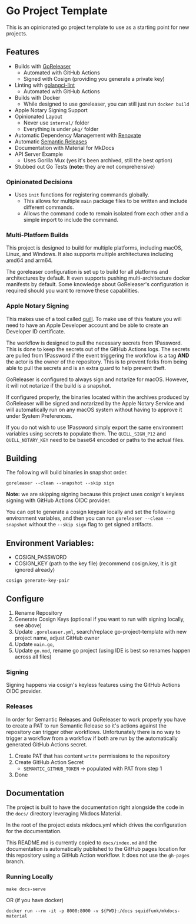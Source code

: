 # Go Project Template

This is an opinionated go project template to use as a starting point for new projects.

## Features

- Builds with [GoReleaser](https://goreleaser.com)
  - Automated with GitHub Actions
  - Signed with Cosign (providing you generate a private key)
- Linting with [golangci-lint](https://golangci-lint.run/)
  - Automated with GitHub Actions
- Builds with Docker
  - While designed to use goreleaser, you can still just run `docker build`
- Apple Notary Signing Support
- Opinionated Layout
  - Never use `internal/` folder
  - Everything is under `pkg/` folder
- Automatic Dependency Management with [Renovate](https://github.com/renovatebot/renovate)
- Automatic [Semantic Releases](https://semantic-release.gitbook.io/)
- Documentation with Material for MkDocs
- API Server Example
  - Uses Gorilla Mux (yes it's been archived, still the best option)
- Stubbed out Go Tests (**note:** they are not comprehensive)

### Opinionated Decisions

- Uses `init` functions for registering commands globally.
  - This allows for multiple `main` package files to be written and include different commands.
  - Allows the command code to remain isolated from each other and a simple import to include the command.

### Multi-Platform Builds

This project is designed to build for multiple platforms, including macOS, Linux, and Windows. It also supports
multiple architectures including amd64 and arm64. 

The goreleaser configuration is set up to build for all platforms and architectures by default. It even supports pushing
multi-architecture docker manifests by default. Some knowledge about GoReleaser's configuration is required should you
want to remove these capabilities.

### Apple Notary Signing

This makes use of a tool called [quill](https://github.com/anchore/quill). To make use of this feature you will need
to have an Apple Developer account and be able to create an Developer ID certificate.

The workflow is designed to pull the necessary secrets from 1Password. This is done to keep the secrets out of the
GitHub Actions logs. The secrets are pulled from 1Password if the event triggering the workflow is a tag **AND** the
actor is the owner of the repository. This is to prevent forks from being able to pull the secrets and is an extra
guard to help prevent theft.

GoReleaser is configured to always sign and notarize for macOS. However, it will not notarize if the build is a snapshot.

If configured properly, the binaries located within the archives produced by GoReleaser will be signed and notarized
by the Apple Notary Service and will automatically run on any macOS system without having to approve it under System
Preferences.

If you do not wish to use 1Password simply export the same environment variables using secrets to populate them. The 
`QUILL_SIGN_P12` and `QUILL_NOTARY_KEY` need to be base64 encoded or paths to the actual files.

## Building

The following will build binaries in snapshot order.

```console
goreleaser --clean --snapshot --skip sign
```

**Note:** we are skipping signing because this project uses cosign's keyless signing with GitHub Actions OIDC provider.

You can opt to generate a cosign keypair locally and set the following environment variables, and then you can run
`goreleaser --clean --snapshot` without the `--skip sign` flag to get signed artifacts.

Environment Variables:
- 
- COSIGN_PASSWORD
- COSIGN_KEY (path to the key file) (recommend cosign.key, it is git ignored already)

```console
cosign generate-key-pair
```

## Configure

1. Rename Repository
2. Generate Cosign Keys (optional if you want to run with signing locally, see above)
3. Update `.goreleaser.yml`, search/replace go-project-template with new project name, adjust GitHub owner
4. Update `main.go`,
5. Update `go.mod`, rename go project (using IDE is best so renames happen across all files)

### Signing

Signing happens via cosign's keyless features using the GitHub Actions OIDC provider.

### Releases

In order for Semantic Releases and GoReleaser to work properly you have to create a PAT to run Semantic Release
so it's actions against the repository can trigger other workflows. Unfortunately there is no way to trigger
a workflow from a workflow if both are run by the automatically generated GitHub Actions secret.

1. Create PAT that has content `write` permissions to the repository
2. Create GitHub Action Secret
   - `SEMANTIC_GITHUB_TOKEN` -> populated with PAT from step 1
3. Done

## Documentation

The project is built to have the documentation right alongside the code in the `docs/` directory leveraging Mkdocs Material.

In the root of the project exists mkdocs.yml which drives the configuration for the documentation.

This README.md is currently copied to `docs/index.md` and the documentation is automatically published to the GitHub
pages location for this repository using a GitHub Action workflow. It does not use the `gh-pages` branch.

### Running Locally

```console
make docs-serve
```

OR (if you have docker)

```console
docker run --rm -it -p 8000:8000 -v ${PWD}:/docs squidfunk/mkdocs-material
```
